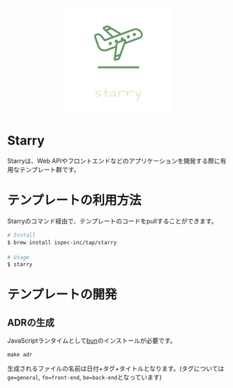 <div align="center">
  <img
    src="https://raw.githubusercontent.com/ispec-inc/starry/master/.github/logo/logo_transparent.png"
    alt="starry"
    height="250"
    width="250"
  />
</div>

# Starry
Starryは、Web APIやフロントエンドなどのアプリケーションを開発する際に有用なテンプレート群です。

# テンプレートの利用方法
Starryのコマンド経由で、テンプレートのコードをpullすることができます。

```bash
# Install
$ brew install ispec-inc/tap/starry

# Usage
$ starry
```

# テンプレートの開発

## ADRの生成
JavaScriptランタイムとして[bun](https://github.com/oven-sh/bun)のインストールが必要です。

```
make adr
```
生成されるファイルの名前は日付+タグ+タイトルとなります。(タグについては`ge=general`, `fe=front-end`, `be=back-end`となっています)